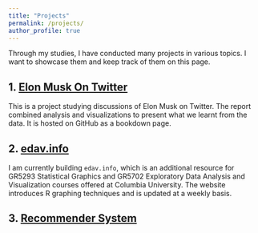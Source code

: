 ```yaml
---
title: "Projects"
permalink: /projects/
author_profile: true
---
```


Through my studies, I have conducted many projects in various topics. I want to showcase them and keep track of them on this page. 

## 1. [Elon Musk On Twitter](https://jasonsqz.github.io/ElonMuskTwitter/)

This is a project studying discussions of Elon Musk on Twitter. The report combined analysis and visualizations to present what we learnt from the data. It is hosted on GitHub as a bookdown page.

## 2. <a href="https://edav.info">edav.info</a>

I am currently building `edav.info`, which is an additional resource for GR5293 Statistical Graphics and GR5702 Exploratory Data Analysis and Visualization courses offered at Columbia University. The website introduces R graphing techniques and is updated at a weekly basis.

## 3. [Recommender System](/files/rs.pdf) 




